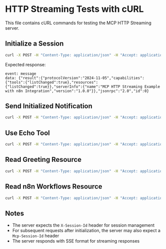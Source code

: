 # HTTP Streaming Tests with cURL

This file contains cURL commands for testing the MCP HTTP Streaming server.

## Initialize a Session

```bash
curl -X POST -H "Content-Type: application/json" -H "Accept: application/json, text/event-stream" -H "X-Session-Id: test-session-curl" -d '{"jsonrpc":"2.0","id":0,"method":"initialize","params":{"protocolVersion":"2024-11-05","capabilities":{},"clientInfo":{"name":"Curl Test Client","version":"1.0.0"}}}' http://localhost:3000/mcp
```

Expected response:
```
event: message
data: {"result":{"protocolVersion":"2024-11-05","capabilities":{"tools":{"listChanged":true},"resources":{"listChanged":true}},"serverInfo":{"name":"MCP HTTP Streaming Example with n8n Integration","version":"1.0.0"}},"jsonrpc":"2.0","id":0}
```

## Send Initialized Notification

```bash
curl -X POST -H "Content-Type: application/json" -H "Accept: application/json, text/event-stream" -H "X-Session-Id: test-session-curl" -d '{"jsonrpc":"2.0","method":"notifications/initialized"}' http://localhost:3000/mcp
```

## Use Echo Tool

```bash
curl -X POST -H "Content-Type: application/json" -H "Accept: application/json, text/event-stream" -H "X-Session-Id: test-session-curl" -d '{"jsonrpc":"2.0","id":1,"method":"useTool","params":{"name":"echo","args":{"message":"Hello from curl!"}}}' http://localhost:3000/mcp
```

## Read Greeting Resource

```bash
curl -X POST -H "Content-Type: application/json" -H "Accept: application/json, text/event-stream" -H "X-Session-Id: test-session-curl" -d '{"jsonrpc":"2.0","id":2,"method":"readResource","params":{"uri":"greeting://hello"}}' http://localhost:3000/mcp
```

## Read n8n Workflows Resource

```bash
curl -X POST -H "Content-Type: application/json" -H "Accept: application/json, text/event-stream" -H "X-Session-Id: test-session-curl" -d '{"jsonrpc":"2.0","id":3,"method":"readResource","params":{"uri":"n8n://workflows"}}' http://localhost:3000/mcp
```

## Notes

- The server expects the `X-Session-Id` header for session management
- For subsequent requests after initialization, the server may also expect a `Mcp-Session-Id` header
- The server responds with SSE format for streaming responses
